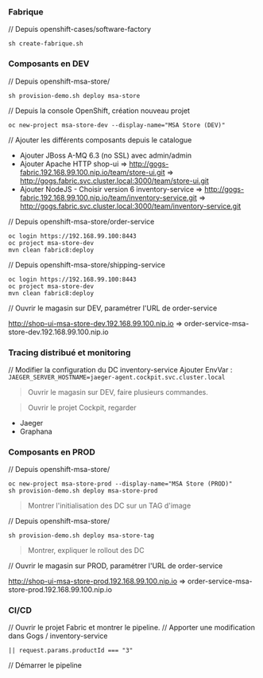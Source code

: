 
### Fabrique

// Depuis openshift-cases/software-factory
```
sh create-fabrique.sh
```

### Composants en DEV

// Depuis openshift-msa-store/
```
sh provision-demo.sh deploy msa-store
```

// Depuis la console OpenShift, création nouveau projet
```
oc new-project msa-store-dev --display-name="MSA Store (DEV)"
```

// Ajouter les différents composants depuis le catalogue
- Ajouter JBoss A-MQ 6.3 (no SSL) avec admin/admin
- Ajouter Apache HTTP
  shop-ui
    => http://gogs-fabric.192.168.99.100.nip.io/team/store-ui.git
    => http://gogs.fabric.svc.cluster.local:3000/team/store-ui.git
- Ajouter NodeJS - Choisir version 6
  inventory-service
    => http://gogs-fabric.192.168.99.100.nip.io/team/inventory-service.git
    => http://gogs.fabric.svc.cluster.local:3000/team/inventory-service.git

// Depuis openshift-msa-store/order-service
```
oc login https://192.168.99.100:8443
oc project msa-store-dev
mvn clean fabric8:deploy
```

// Depuis openshift-msa-store/shipping-service
```
oc login https://192.168.99.100:8443
oc project msa-store-dev
mvn clean fabric8:deploy
```

// Ouvrir le magasin sur DEV, paramétrer l'URL de order-service

http://shop-ui-msa-store-dev.192.168.99.100.nip.io
  => order-service-msa-store-dev.192.168.99.100.nip.io

### Tracing distribué et monitoring

// Modifier la configuration du DC inventory-service
Ajouter EnvVar : `JAEGER_SERVER_HOSTNAME=jaeger-agent.cockpit.svc.cluster.local`

> Ouvrir le magasin sur DEV, faire plusieurs commandes.

> Ouvrir le projet Cockpit, regarder
  - Jaeger
  - Graphana

### Composants en PROD

// Depuis openshift-msa-store/
```
oc new-project msa-store-prod --display-name="MSA Store (PROD)"
sh provision-demo.sh deploy msa-store-prod
```
> Montrer l'initialisation des DC sur un TAG d'image

// Depuis openshift-msa-store/
```
sh provision-demo.sh deploy msa-store-tag
```
> Montrer, expliquer le rollout des DC

// Ouvrir le magasin sur PROD, paramétrer l'URL de order-service

http://shop-ui-msa-store-prod.192.168.99.100.nip.io
  => order-service-msa-store-prod.192.168.99.100.nip.io

### CI/CD

// Ouvrir le projet Fabric et montrer le pipeline.
// Apporter une modification dans Gogs / inventory-service
```
|| request.params.productId === "3"
```
// Démarrer le pipeline
